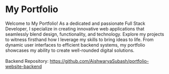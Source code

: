 # My Portfolio

Welcome to My Portfolio! As a dedicated and passionate Full Stack Developer, I specialize in creating innovative web applications that seamlessly blend design, functionality, and technology. 
Explore my projects to witness firsthand how I leverage my skills to bring ideas to life. From dynamic user interfaces to efficient backend systems, my portfolio showcases my ability to create well-rounded digital solutions.
<br />
<br />
Backend Repository: https://github.com/AishwaryaSubash/portfolio-website-backend


